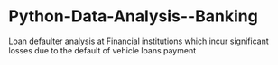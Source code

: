# Python-Data-Analysis--Banking
Loan defaulter analysis at Financial institutions which incur significant losses due to the default of vehicle loans payment
